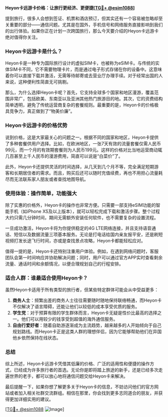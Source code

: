 **Heyon卡远游卡价格：让旅行更经济、更便捷[[TG💪+ @esim1088](https://t.me/s/esim1088)]**

提到旅行，很多人会想到签证、机票和酒店预订，但其实还有一个容易被忽略却至关重要的部分——通信问题。尤其是在国外，手机信号和网络服务直接影响到我们的出行体验。如果你正在计划一次跨国旅行，那么今天要介绍的Heyon卡远游卡绝对值得你关注。

### Heyon卡远游卡是什么？

Heyon卡是一种专为国际旅行设计的虚拟SIM卡，也被称为eSIM卡。与传统的实体SIM卡不同，它不需要物理卡片，而是通过电子形式存储在你的设备中。这意味着你可以直接下载并激活，无需等待邮寄或去营业厅办理手续。对于经常出国的人来说，这种便利性简直无可挑剔。

那么，为什么选择Heyon卡呢？首先，它支持全球多个国家和地区漫游，覆盖范围非常广，包括欧美、东南亚以及亚洲其他热门旅游目的地。其次，它的资费结构简单透明，避免了传统运营商复杂的套餐规则。最重要的是，Heyon卡的价格极具竞争力，真正做到了“物美价廉”。

### Heyon卡远游卡的价格优势

说到价格，这是大家最关心的问题之一。根据不同的国家和地区，Heyon卡提供了多种套餐供用户选择。比如，在欧洲地区，一张7天有效的流量套餐仅需人民币99元，而一个月的有效期套餐则为人民币199元。这样的价格对比当地运营商动辄几百甚至上千人民币的漫游费用，简直可以说是“白菜价”了。

此外，Heyon卡还提供灵活的时间选择，从几天到几个月不等，完全满足短期游客和长期居住者的需求。而且，购买后还可以随时充值续费，再也不用担心流量耗尽而无法联系家人朋友或者查找地图导航。

### 使用体验：操作简单，功能强大

除了实惠的价格外，Heyon卡的操作也非常方便。只需要一部支持eSIM功能的智能手机（如iPhone XS及以上版本），就可以轻松完成下载和激活步骤。整个过程大约只需几分钟时间，期间无需额外安装任何软件，也不需要复杂的设置流程。

一旦成功激活，Heyon卡将为你提供稳定的4G LTE网络连接，并且支持语音通话、短信以及数据流量三项基本服务。无论是打电话给国内亲友报平安，还是刷短视频打发长途飞行时间，亦或是查找景点攻略，Heyon卡都能轻松应对。

值得一提的是，Heyon卡还特别注重用户体验。例如，在遇到网络问题时，客服团队会第一时间响应并协助解决问题；同时，用户可以通过官方APP实时查看剩余流量、通话时间和余额情况，以便合理规划自己的行程安排。

### 适合人群：谁最适合使用Heyon卡？

虽然Heyon卡适用于所有类型的旅行者，但某些特定群体可能会从中受益更多：

1. **商务人士**：频繁出差的商务人士往往需要随时随地保持联络畅通，而Heyon卡不仅解决了语言障碍，还能让他们以较低的成本享受优质的服务。
2. **学生党**：对于预算有限的学生群体而言，Heyon卡无疑是性价比最高的选择之一。他们可以用较少的钱享受到超值的海外通信服务。
3. **自由行爱好者**：随着自助游逐渐成为主流趋势，越来越多的人开始倾向于自己规划路线。而Heyon卡正是这类人群的理想伴侣，因为它能够帮助他们在异国他乡依然保持在线状态。

### 总结

综上所述，Heyon卡远游卡凭借其低廉的价格、广泛的适用性和便捷的操作方式，已经成为许多旅行者的首选。无论你是即将踏上旅途的新手，还是已经多次走遍世界的老手，都可以放心地将通信问题交给Heyon卡来解决。

最后提醒一下，如果你想了解更多关于Heyon卡的信息，不妨访问他们的官方网站或者加入相关社群交流群组。相信在那里，你会找到更多志同道合的朋友，并获得更加详细实用的建议。

[[TG💪+ @esim1088](https://t.me/s/esim1088) ![Image](https://i.postimg.cc/4NQfJmqS/Snipaste-2025-05-13-00-14-12.png)]
